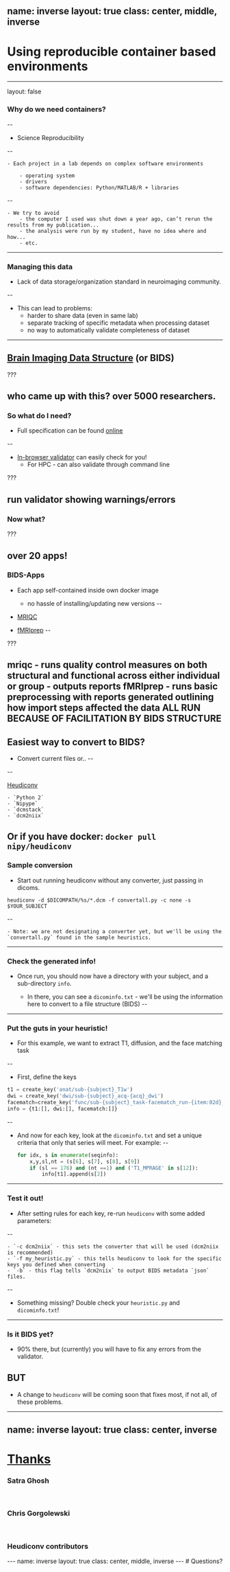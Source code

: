 name: inverse
layout: true
class: center, middle, inverse
---
# Using reproducible container based environments

---
layout: false
### Why do we need containers?
--

- Science Reproducibility

--

    - Each project in a lab depends on complex software environments
       
        - operating system
        - drivers
        - software dependencies: Python/MATLAB/R + libraries

--

    - We try to avoid
        - the computer I used was shut down a year ago, can’t rerun the results from my publication...
        - the analysis were run by my student, have no idea where and how...
        - etc.

---
### Managing this data

- Lack of data storage/organization standard in neuroimaging community.

--

- This can lead to problems:
  - harder to share data (even in same lab)
  - separate tracking of specific metadata when processing dataset
  - no way to automatically validate completeness of dataset
---
## [Brain Imaging Data Structure](http://bids.neuroimaging.io) (or BIDS)


???

who came up with this? over 5000 researchers.
---
### So what do I need?

- Full specification can be found [online](http://bids.neuroimaging.io/bids_spec1.0.0.pdf)

--

- [In-browser validator](http://incf.github.io/bids-validator) can easily check for you!
  - For HPC - can also validate through command line

???

run validator showing warnings/errors
---
### Now what?



???

over 20 apps!
---
### BIDS-Apps

- Each app self-contained inside own docker image
  - no hassle of installing/updating new versions
--

- [MRIQC](https://github.com/poldracklab/mriqc)

- [fMRIprep](https://github.com/poldracklab/fmriprep)
--



???

mriqc - runs quality control measures on both structural and functional across either individual or group - outputs reports
fMRIprep - runs basic preprocessing with reports generated outlining how import steps affected the data
ALL RUN BECAUSE OF FACILITATION BY BIDS STRUCTURE
---
## Easiest way to convert to BIDS?

- Convert current files or..
--

--

[Heudiconv](https://github.com/nipy/heudiconv)

    - `Python 2`
    - `Nipype`
    - `dcmstack`
    - `dcm2niix`

Or if you have docker: `docker pull nipy/heudiconv`
---
### Sample conversion

  - Start out running heudiconv without any converter, just passing in dicoms.
  ```
  heudiconv -d $DICOMPATH/%s/*.dcm -f convertall.py -c none -s $YOUR_SUBJECT
  ```
--

    - Note: we are not designating a converter yet, but we'll be using the `convertall.py` found in the sample heuristics.
---
### Check the generated info!

  - Once run, you should now have a directory with your subject, and a sub-directory `info`.

    - In there, you can see a `dicominfo.txt` - we'll be using the information here to convert to a file structure (BIDS)
--

---
### Put the guts in your heuristic!
  - For this example, we want to extract T1, diffusion, and the face matching task

--

  - First, define the keys
  ```python
  t1 = create_key('anat/sub-{subject}_T1w')
  dwi = create_key('dwi/sub-{subject}_acq-{acq}_dwi')
  facematch=create_key('func/sub-{subject}_task-facematch_run-{item:02d}_bold')
  info = {t1:[], dwi:[], facematch:[]}
  ```
--

  - And now for each key, look at the `dicominfo.txt` and set a unique criteria that only that series will meet. For example:
--

    ```python
    for idx, s in enumerate(seqinfo):
        x,y,sl,nt = (s[6], s[7], s[8], s[9])
        if (sl == 176) and (nt ==1) and ('T1_MPRAGE' in s[12]):
            info[t1].append(s[2])
    ```
---
### Test it out!
  - After setting rules for each key, re-run `heudiconv` with some added parameters:

--

    - `-c dcm2niix` - this sets the converter that will be used (dcm2niix is recommended)
    - `-f my_heuristic.py` - this tells heudiconv to look for the specific keys you defined when converting
    - `-b` - this flag tells `dcm2niix` to output BIDS metadata `json` files.
--

  - Something missing? Double check your `heuristic.py` and `dicominfo.txt`!
---
### Is it BIDS yet?
  - 90% there, but (currently) you will have to fix any errors from the validator.

<h2>BUT</h2>

  - A change to `heudiconv` will be coming soon that fixes most, if not all, of these problems.
---
name: inverse
layout: true
class: center, inverse
---
# <u>Thanks</u>


<h3> Satra Ghosh </h3>
<br>
<h3> Chris Gorgolewski </h3>
<br>
<h3> Heudiconv contributors </h3>
---
name: inverse
layout: true
class: center, middle, inverse
---
# Questions?
